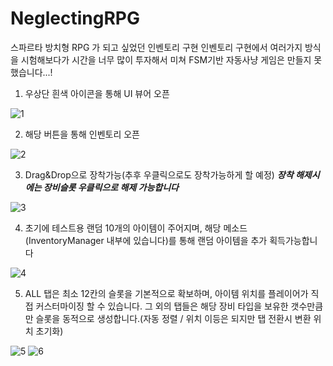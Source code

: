 # NeglectingRPG
스파르타 방치형 RPG 가 되고 싶었던 인벤토리 구현
인벤토리 구현에서 여러가지 방식을 시험해보다가 시간을 너무 많이 투자해서 미쳐 FSM기반 자동사냥 게임은 만들지 못했습니다...!

1) 우상단 흰색 아이콘을 통해 UI 뷰어 오픈
   
![1](https://github.com/user-attachments/assets/32f81cdb-a45d-41b3-9a9c-1d809b047e12)

2) 해당 버튼을 통해 인벤토리 오픈
   
![2](https://github.com/user-attachments/assets/e3d91271-872b-449e-aca9-46d2f7d1051f)


3) Drag&Drop으로 장착가능(추후 우클릭으로도 장착가능하게 할 예정) ***장착 해제시에는 장비슬롯 우클릭으로 해제 가능합니다***
 
![3](https://github.com/user-attachments/assets/e2733d85-f37a-4860-b567-0b60391b3d0e)


4) 초기에 테스트용 랜덤 10개의 아이템이 주어지며, 해당 메소드(InventoryManager 내부에 있습니다)를 통해 랜덤 아이템을 추가 획득가능합니다
   
![4](https://github.com/user-attachments/assets/3da9c32c-fe17-40c4-a662-e74ad6575752)

5) ALL 탭은 최소 12칸의 슬롯을 기본적으로 확보하며, 아이템 위치를 플레이어가 직접 커스터마이징 할 수 있습니다.
   그 외의 탭들은 해당 장비 타입을 보유한 갯수만큼 만 슬롯을 동적으로 생성합니다.(자동 정렬 / 위치 이등은 되지만 탭 전환시 변환 위치 초기화)
   
![5](https://github.com/user-attachments/assets/b97ac051-e4aa-46af-bbb1-607aac1df3a2)
![6](https://github.com/user-attachments/assets/ed4b8657-ddd7-404b-b325-1b52a7467852)
